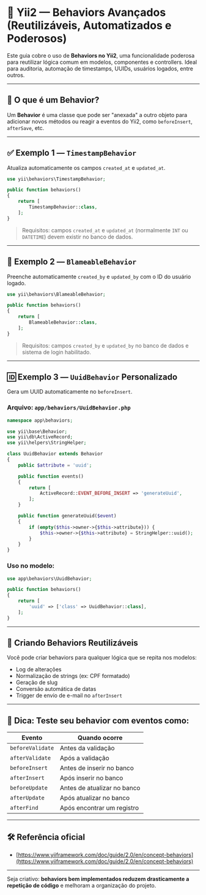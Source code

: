 
# 🎯 Yii2 — Behaviors Avançados (Reutilizáveis, Automatizados e Poderosos)

Este guia cobre o uso de **Behaviors no Yii2**, uma funcionalidade poderosa para reutilizar lógica comum em modelos, componentes e controllers. Ideal para auditoria, automação de timestamps, UUIDs, usuários logados, entre outros.

---

## 🔄 O que é um Behavior?

Um **Behavior** é uma classe que pode ser "anexada" a outro objeto para adicionar novos métodos ou reagir a eventos do Yii2, como `beforeInsert`, `afterSave`, etc.

---

## ✅ Exemplo 1 — `TimestampBehavior`

Atualiza automaticamente os campos `created_at` e `updated_at`.

```php
use yii\behaviors\TimestampBehavior;

public function behaviors()
{
    return [
        TimestampBehavior::class,
    ];
}
```

> Requisitos: campos `created_at` e `updated_at` (normalmente `INT` ou `DATETIME`) devem existir no banco de dados.

---

## 👤 Exemplo 2 — `BlameableBehavior`

Preenche automaticamente `created_by` e `updated_by` com o ID do usuário logado.

```php
use yii\behaviors\BlameableBehavior;

public function behaviors()
{
    return [
        BlameableBehavior::class,
    ];
}
```

> Requisitos: campos `created_by` e `updated_by` no banco de dados e sistema de login habilitado.

---

## 🆔 Exemplo 3 — `UuidBehavior` Personalizado

Gera um UUID automaticamente no `beforeInsert`.

### Arquivo: `app/behaviors/UuidBehavior.php`

```php
namespace app\behaviors;

use yii\base\Behavior;
use yii\db\ActiveRecord;
use yii\helpers\StringHelper;

class UuidBehavior extends Behavior
{
    public $attribute = 'uuid';

    public function events()
    {
        return [
            ActiveRecord::EVENT_BEFORE_INSERT => 'generateUuid',
        ];
    }

    public function generateUuid($event)
    {
        if (empty($this->owner->{$this->attribute})) {
            $this->owner->{$this->attribute} = StringHelper::uuid();
        }
    }
}
```

### Uso no modelo:

```php
use app\behaviors\UuidBehavior;

public function behaviors()
{
    return [
        'uuid' => ['class' => UuidBehavior::class],
    ];
}
```

---

## 🔄 Criando Behaviors Reutilizáveis

Você pode criar behaviors para qualquer lógica que se repita nos modelos:

- Log de alterações
- Normalização de strings (ex: CPF formatado)
- Geração de slug
- Conversão automática de datas
- Trigger de envio de e-mail no `afterInsert`

---

## 🧪 Dica: Teste seu behavior com eventos como:

| Evento                  | Quando ocorre                           |
|------------------------|----------------------------------------|
| `beforeValidate`       | Antes da validação                     |
| `afterValidate`        | Após a validação                       |
| `beforeInsert`         | Antes de inserir no banco              |
| `afterInsert`          | Após inserir no banco                  |
| `beforeUpdate`         | Antes de atualizar no banco            |
| `afterUpdate`          | Após atualizar no banco                |
| `afterFind`            | Após encontrar um registro             |

---

## 🛠️ Referência oficial

- [https://www.yiiframework.com/doc/guide/2.0/en/concept-behaviors](https://www.yiiframework.com/doc/guide/2.0/en/concept-behaviors)

---

Seja criativo: **behaviors bem implementados reduzem drasticamente a repetição de código** e melhoram a organização do projeto.
